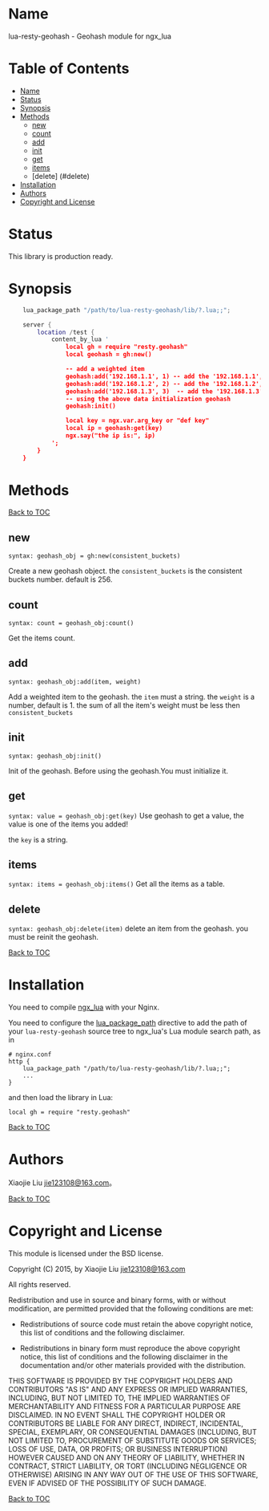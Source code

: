 Name
====

lua-resty-geohash - Geohash module for ngx_lua

Table of Contents
=================

* [Name](#name)
* [Status](#status)
* [Synopsis](#synopsis)
* [Methods](#methods)
    * [new](#new)
    * [count](#count)
    * [add](#add)
    * [init](#init)
    * [get](#get)
    * [items](#items)
    * [delete] (#delete)
* [Installation](#installation)
* [Authors](#authors)
* [Copyright and License](#copyright-and-license)

Status
======

This library is production ready.

Synopsis
========
```lua
    lua_package_path "/path/to/lua-resty-geohash/lib/?.lua;;";

    server {
        location /test {
            content_by_lua '
                local gh = require "resty.geohash"
                local geohash = gh:new()

                -- add a weighted item
                geohash:add('192.168.1.1', 1) -- add the '192.168.1.1', weight 1
                geohash:add('192.168.1.2', 2) -- add the '192.168.1.2', weight 2
                geohash:add('192.168.1.3', 3)  -- add the '192.168.1.3' weight 3
                -- using the above data initialization geohash
                geohash:init()

                local key = ngx.var.arg_key or "def key"
                local ip = geohash:get(key)
                ngx.say("the ip is:", ip)
            ';
        }
    }
```

Methods
=======

[Back to TOC](#table-of-contents)

new
---
`syntax: geohash_obj = gh:new(consistent_buckets)`

Create a new geohash object.
the `consistent_buckets` is the consistent buckets number. default is 256.

count
---
`syntax: count = geohash_obj:count()`

Get the items count.


add
-------
`syntax: geohash_obj:add(item, weight)`

Add a weighted item to the geohash. 
the `item` must a string.
the `weight` is a number, default is 1.
the sum of all the item's weight must be less then `consistent_buckets`

init
-------
`syntax: geohash_obj:init()`

Init of the geohash. 
Before using the geohash.You must initialize it.

get
-------
`syntax: value = geohash_obj:get(key)`
Use geohash to get a value, the value is one of the items you added!

the `key` is a string.

items
-------
`syntax: items = geohash_obj:items()`
Get all the items as a table.

delete
-------
`syntax: geohash_obj:delete(item)`
delete an item from the geohash. you must be reinit the geohash.


[Back to TOC](#table-of-contents)

Installation
============

You need to compile [ngx_lua](https://github.com/chaoslawful/lua-nginx-module/tags) with your Nginx.

You need to configure
the [lua_package_path](https://github.com/chaoslawful/lua-nginx-module#lua_package_path) directive to
add the path of your `lua-resty-geohash` source tree to ngx_lua's Lua module search path, as in

    # nginx.conf
    http {
        lua_package_path "/path/to/lua-resty-geohash/lib/?.lua;;";
        ...
    }

and then load the library in Lua:

    local gh = require "resty.geohash"

[Back to TOC](#table-of-contents)

Authors
=======

Xiaojie Liu <jie123108@163.com>。

[Back to TOC](#table-of-contents)

Copyright and License
=====================

This module is licensed under the BSD license.

Copyright (C) 2015, by Xiaojie Liu <jie123108@163.com>

All rights reserved.

Redistribution and use in source and binary forms, with or without modification, are permitted provided that the following conditions are met:

* Redistributions of source code must retain the above copyright notice, this list of conditions and the following disclaimer.

* Redistributions in binary form must reproduce the above copyright notice, this list of conditions and the following disclaimer in the documentation and/or other materials provided with the distribution.

THIS SOFTWARE IS PROVIDED BY THE COPYRIGHT HOLDERS AND CONTRIBUTORS "AS IS" AND ANY EXPRESS OR IMPLIED WARRANTIES, INCLUDING, BUT NOT LIMITED TO, THE IMPLIED WARRANTIES OF MERCHANTABILITY AND FITNESS FOR A PARTICULAR PURPOSE ARE DISCLAIMED. IN NO EVENT SHALL THE COPYRIGHT HOLDER OR CONTRIBUTORS BE LIABLE FOR ANY DIRECT, INDIRECT, INCIDENTAL, SPECIAL, EXEMPLARY, OR CONSEQUENTIAL DAMAGES (INCLUDING, BUT NOT LIMITED TO, PROCUREMENT OF SUBSTITUTE GOODS OR SERVICES; LOSS OF USE, DATA, OR PROFITS; OR BUSINESS INTERRUPTION) HOWEVER CAUSED AND ON ANY THEORY OF LIABILITY, WHETHER IN CONTRACT, STRICT LIABILITY, OR TORT (INCLUDING NEGLIGENCE OR OTHERWISE) ARISING IN ANY WAY OUT OF THE USE OF THIS SOFTWARE, EVEN IF ADVISED OF THE POSSIBILITY OF SUCH DAMAGE.

[Back to TOC](#table-of-contents)


